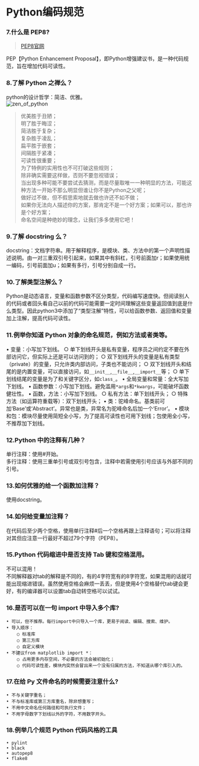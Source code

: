 # Python编码规范

### 7.什么是 PEP8?
> [PEP8官网](https://www.python.org/dev/peps/pep-0008/)

PEP【Python Enhancement Proposal】，即Python增强建议书，是一种代码规范，旨在增加代码可读性。

### 8.了解 Python 之禅么？
python的设计哲学：简洁、优雅。  
![zen_of_python](../../images/zen_of_python.png)
>优美胜于丑陋；  
明了胜于晦涩；  
简洁胜于复杂；  
复杂胜于凌乱；  
扁平胜于嵌套；  
间隔胜于紧凑；  
可读性很重要；  
为了特例的实用性也不可打破这些规则；  
除非确实需要这样做，否则不要忽视错误；  
当出现多种可能不要尝试去猜测，而是尽量取唯一一种明显的方法，可能这种方法一开始不那么明显但谁让你不是Python之父呢；  
做好过不做，但不假思索地就去做也许还不如不做；  
如果你无法向人描述你的方案，那肯定不是一个好方案；如果可以，那也许是个好方案；  
命名空间是种绝妙的理念，让我们多多使用它吧！  


### 9.了解 docstring 么？
docstring：文档字符串。用于解释程序，是模块、类、方法中的第一个声明性描述说明。由一对三重双引号引起来，如果其中有斜杠，引号前面加r；如果使用统一编码，引号前面加u；如果有多行，引号分别自成一行。

### 10.了解类型注解么？
Python是动态语言，变量和函数参数不区分类型，代码编写速度快。但阅读别人的代码或者回头看自己以前的代码可能需要一定时间理解这些变量返回值到底是什么类型。因此python3中添加了“类型注解”特性，可以给函数参数、返回值和变量加上注解，提高代码可读性。

### 11.例举你知道 Python 对象的命名规范，例如方法或者类等。
• 变量：小写加下划线。
	○ 单下划线开头是私有变量，程序员之间约定不要在外部访问它，但实际上还是可以访问到的；
	○ 双下划线开头的变量是私有类型（private）的变量，只允许类内部访问，子类也不能访问；
	○ 双下划线开头和结尾的是内置变量，可以直接访问，如```__init__```,```__file__```,```__import__```等；
	○ 单下划线结尾的变量是为了和关键字区分，如```class_```。
• 全局变量和常量：全大写加下划线。
• 函数参数：小写加下划线。避免滥用```*args```和```*kwargs```，可能破坏函数健壮性。
• 函数，方法：小写加下划线。
	○ 私有方法：单下划线开头；
	○ 特殊方法（如运算符重载等）：双下划线开头；
• 类：驼峰命名。基类前可加‘Base’或‘Abstract’。异常也是类，异常名为驼峰命名后加一个‘Error’。
• 模块和包：模块尽量使用简短全小写，为了提高可读性也可用下划线；包使用全小写，不推荐加下划线。

	
### 12.Python 中的注释有几种？
单行注释：使用#开始。  
多行注释：使用三重单引号或双引号包含，注释中若需使用引号应该与外部不同的引号。

### 13.如何优雅的给一个函数加注释？
使用docstring。

### 14.如何给变量加注释？
在代码后至少两个空格，使用单行注释#后一个空格再跟上注释语句；可以将注释对其但应注意一行最好不超过79个字符（PEP8）。

### 15.Python 代码缩进中是否支持 Tab 键和空格混用。
不可以混用！  
不同解释器对tab的解释是不同的，有的4字符宽有的8字符宽，如果混用的话就可能出现缩进错误。虽然使用空格会麻烦一丢丢，但是使用4个空格替代tab键会更好，有的编译器可以设置tab自动转空格可以试试。

### 16.是否可以在一句 import 中导入多个库?
	• 可以，但不推荐。每行import中只导入一个库，更易于阅读、编辑、搜索、维护。
	• 导入顺序：
		○ 标准库
		○ 第三方库
		○ 自定义模块
	• 不建议from matplotlib import *：
		○ 占用更多内存空间，不必要的方法会被初始化；
		○ 代码可读性差，模块内突然会冒出来一个没有归属的方法，不知道从哪个库引入的。

### 17.在给 Py 文件命名的时候需要注意什么?
	• 不与关键字重名；
	• 不与标准库或第三方库重名，除非想重写；
	• 不用中文命名任何路径和可执行文件；
	• 不用字母数字下划线以外的字符，不用数字开头。
	
### 18.例举几个规范 Python 代码风格的工具
	• pylint
	• black
	• autopep8
	• flake8
